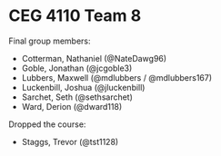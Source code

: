 # CEG 4110 Team 8

Final group members:

- Cotterman, Nathaniel (@NateDawg96)
- Goble, Jonathan (@jcgoble3)
- Lubbers, Maxwell (@mdlubbers / @mdlubbers167)
- Luckenbill, Joshua (@jluckenbill)
- Sarchet, Seth (@sethsarchet)
- Ward, Derion (@dward118)

Dropped the course:

- Staggs, Trevor (@tst1128)
